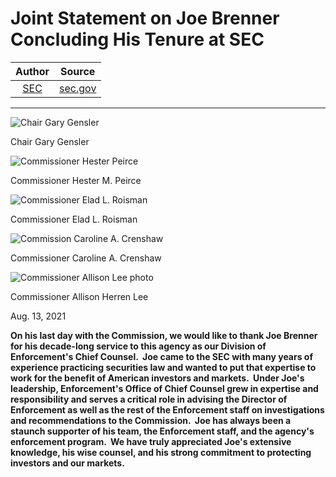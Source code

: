 Joint Statement on Joe Brenner Concluding His Tenure at SEC
===========================================================

| Author       | Source       | 
| :-------------: |:-------------:|
|  [SEC](https://www.sec.gov/about.shtml) | [sec.gov](https://www.sec.gov/news/public-statement/statement-joe-brenner-081321) | 

---

![Chair Gary Gensler](https://www.sec.gov/files/styles/thumbnail/public/chair-gary-gensler_0.jpg?itok=aSy6ReUY)

Chair Gary Gensler


![Commissioner Hester Peirce](https://www.sec.gov/files/styles/thumbnail/public/HPeirce.jpg?itok=kWy96hw3)

Commissioner Hester M. Peirce


![Commissioner Elad L. Roisman](https://www.sec.gov/files/styles/thumbnail/public/ERoisman_0.jpg?itok=7pK-gv5_)

Commissioner Elad L. Roisman

![Commission Caroline A. Crenshaw](https://www.sec.gov/files/styles/thumbnail/public/commissioner-crenshaw-photo_0.jpg?itok=jAD6cpy_)

Commissioner Caroline A. Crenshaw


![Commissioner Allison Lee photo](https://www.sec.gov/files/styles/thumbnail/public/allison-lee.jpg?itok=xvCLAWhZ)

Commissioner Allison Herren Lee


Aug. 13, 2021

**On his last day with the Commission, we would like to thank Joe Brenner for his decade-long service to this agency as our Division of Enforcement's Chief Counsel.  Joe came to the SEC with many years of experience practicing securities law and wanted to put that expertise to work for the benefit of American investors and markets.  Under Joe's leadership, Enforcement's Office of Chief Counsel grew in expertise and responsibility and serves a critical role in advising the Director of Enforcement as well as the rest of the Enforcement staff on investigations and recommendations to the Commission.  Joe has always been a staunch supporter of his team, the Enforcement staff, and the agency's enforcement program.  We have truly appreciated Joe's extensive knowledge, his wise counsel, and his strong commitment to protecting investors and our markets.**
